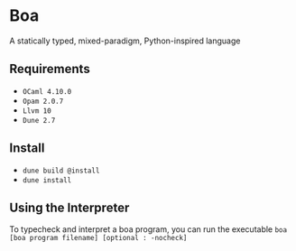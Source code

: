 # Boa
A statically typed, mixed-paradigm, Python-inspired language

<!-- ## Demo
The demo is stored in the `tests` directory. They are partitioned into failing,
passing, and passing without typechecking. The demo boa files include comments
documenting the behaviour of the Boa program. To generate a demo, run 
`make demo` from the project root. You should see a `demo.out.md` file generated. -->

## Requirements
- `OCaml 4.10.0`
- `Opam 2.0.7`
- `Llvm 10`
-  `Dune 2.7`

## Install
- `dune build @install` 
- `dune install` 

## Using the Interpreter
To typecheck and interpret a boa program, you can run the executable 
`boa [boa program filename] [optional : -nocheck]`